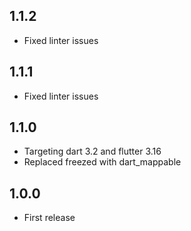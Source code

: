 ## 1.1.2

- Fixed linter issues

## 1.1.1

- Fixed linter issues

## 1.1.0

- Targeting dart 3.2 and flutter 3.16
- Replaced freezed with dart_mappable

## 1.0.0

- First release
